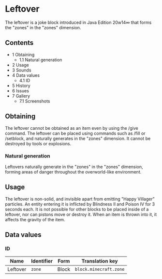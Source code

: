 # Leftover
The leftover is a joke block introduced in Java Edition 20w14∞ that forms the "zones" in the "zones" dimension.

## Contents
- 1 Obtaining
	- 1.1 Natural generation
- 2 Usage
- 3 Sounds
- 4 Data values
	- 4.1 ID
- 5 History
- 6 Issues
- 7 Gallery
	- 7.1 Screenshots

## Obtaining
The leftover cannot be obtained as an item even by using the /give command. The leftover can be placed using commands such as /fill or /setblock, and naturally generates in the "zones" dimension. It cannot be destroyed by tools or explosions.

### Natural generation
Leftovers naturally generate in the "zones" in the "zones" dimension, forming areas of danger throughout the overworld-like environment.

## Usage
The leftover is non-solid, and invisible apart from emitting "Happy Villager" particles. An entity entering it is inflicted by  Blindness II and  Poison IV for 3 seconds each. It is not possible for other blocks to be placed inside of a leftover, nor can pistons move or destroy it. When an item is thrown into it, it affects the gravity of the item.

## Data values
### ID
| Name     | Identifier | Form  | Translation key        |
|----------|------------|-------|------------------------|
| Leftover | `zone`     | Block | `block.minecraft.zone` |

